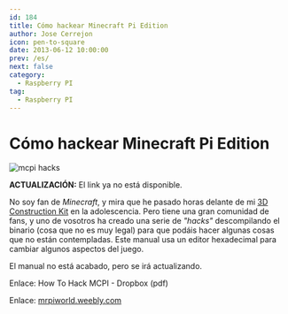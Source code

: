 ```yaml
---
id: 184
title: Cómo hackear Minecraft Pi Edition
author: Jose Cerrejon
icon: pen-to-square
date: 2013-06-12 10:00:00
prev: /es/
next: false
category:
  - Raspberry PI
tag:
  - Raspberry PI
---
```


# Cómo hackear Minecraft Pi Edition

![mcpi hacks](/images/mcpi_hacking.jpg)

**ACTUALIZACIÓN:** El link ya no está disponible.

No soy fan de *Minecraft*, y mira que he pasado horas delante de mi [3D Construction Kit](http://en.wikipedia.org/wiki/3D_Construction_Kit) en la adolescencia. Pero tiene una gran comunidad de fans, y uno de vosotros ha creado una serie de *"hacks"* descompilando el binario (cosa que no es muy legal) para que podáis hacer algunas cosas que no están contempladas. Este manual usa un editor hexadecimal para cambiar algunos aspectos del juego.

El manual no está acabado, pero se irá actualizando.

Enlace: How To Hack MCPI - Dropbox (pdf)

Enlace: [mrpiworld.weebly.com](https://sites.google.com/site/mrpiworld/home)